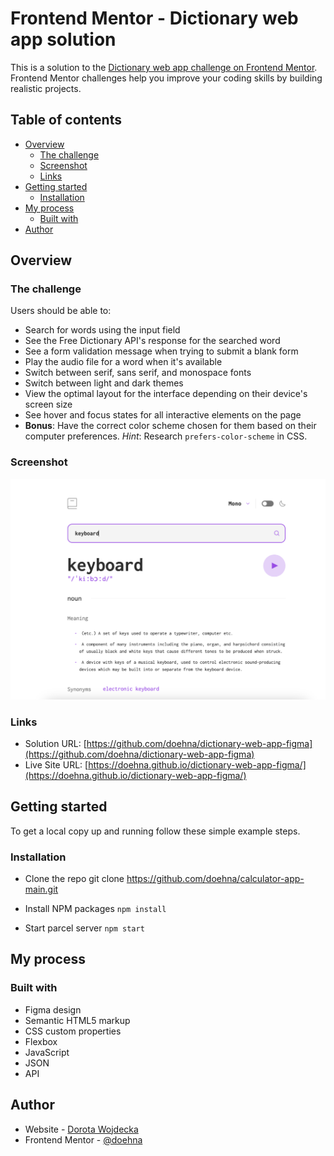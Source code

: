# Frontend Mentor - Dictionary web app solution

This is a solution to the [Dictionary web app challenge on Frontend Mentor](https://www.frontendmentor.io/challenges/dictionary-web-app-h5wwnyuKFL). Frontend Mentor challenges help you improve your coding skills by building realistic projects. 

## Table of contents

- [Overview](#overview)
  - [The challenge](#the-challenge)
  - [Screenshot](#screenshot)
  - [Links](#links)
- [Getting started](#getting-started)  
  - [Installation](#installation)
- [My process](#my-process)
  - [Built with](#built-with)
- [Author](#author)

## Overview

### The challenge

Users should be able to:

- Search for words using the input field
- See the Free Dictionary API's response for the searched word
- See a form validation message when trying to submit a blank form
- Play the audio file for a word when it's available
- Switch between serif, sans serif, and monospace fonts
- Switch between light and dark themes
- View the optimal layout for the interface depending on their device's screen size
- See hover and focus states for all interactive elements on the page
- **Bonus**: Have the correct color scheme chosen for them based on their computer preferences. _Hint_: Research `prefers-color-scheme` in CSS.

### Screenshot

![](./screenshot.jpg)

### Links

- Solution URL: [https://github.com/doehna/dictionary-web-app-figma](https://github.com/doehna/dictionary-web-app-figma)
- Live Site URL: [https://doehna.github.io/dictionary-web-app-figma/](https://doehna.github.io/dictionary-web-app-figma/)

## Getting started

To get a local copy up and running follow these simple example steps.

### Installation

- Clone the repo
git clone https://github.com/doehna/calculator-app-main.git

- Install NPM packages
```npm install```

- Start parcel server
```npm start```

## My process

### Built with

- Figma design
- Semantic HTML5 markup
- CSS custom properties
- Flexbox
- JavaScript
- JSON
- API

## Author

- Website - [Dorota Wojdecka](https://github.com/doehna)
- Frontend Mentor - [@doehna](https://www.frontendmentor.io/profile/doehna)
